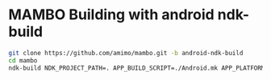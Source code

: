 MAMBO Building with android ndk-build
==============================================================
```sh
git clone https://github.com/amimo/mambo.git -b android-ndk-build
cd mambo
ndk-build NDK_PROJECT_PATH=. APP_BUILD_SCRIPT=./Android.mk APP_PLATFORM=android-21 -j8
```
